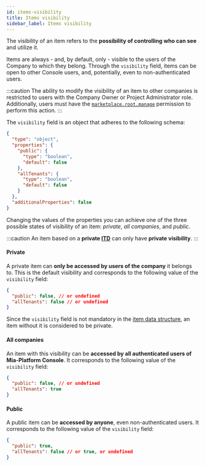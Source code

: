 ```yaml
---
id: items-visibility
title: Items visibility
sidebar_label: Items visibility
---
```


The visibility of an item refers to the **possibility of controlling who can see** and utilize it.

Items are always - and, by default, only - visible to the users of the Company to which they belong. Through the `visibility` field, items can be open to other Console users, and, potentially, even to non-authenticated users.

:::caution
The ability to modify the visibility of an item to other companies is restricted to users with the Company Owner or Project Administrator role. Additionally, users must have the [`marketplace.root.manage`](/development_suite/identity-and-access-management/console-levels-and-permission-management.md#console-root-level-permissions) permission to perform this action.
:::

The `visibility` field is an object that adheres to the following schema:

```json
{
  "type": "object",
  "properties": {
    "public": {
      "type": "boolean",
      "default": false
    },
    "allTenants": {
      "type": "boolean",
      "default": false
    }
  },
  "additionalProperties": false
}
```

Changing the values of the properties you can achieve one of the three possible states of visibility of an item: *private*, *all companies*, and *public*.

:::caution
An item based on a **private [ITD](/software-catalog/basic-concepts/10_items-types.md)** can only have **private visibility**.
:::

#### Private

A private item can **only be accessed by users of the company** it belongs to. This is the default visibility and corresponds to the following value of the `visibility` field:

```json
{
  "public": false, // or undefined
  "allTenants": false // or undefined
}
```

Since the `visibility` field is not mandatory in the [item data structure][items-data-structure], an item without it is considered to be private.

#### All companies

An item with this visibility can be **accessed by all authenticated users of Mia-Platform Console**. It corresponds to the following value of the `visibility` field:

```json
{
  "public": false, // or undefined
  "allTenants": true
}
```

#### Public

A public item can be **accessed by anyone**, even non-authenticated users. It corresponds to the following value of the `visibility` field:

```json
{
  "public": true,
  "allTenants": false // or true, or undefined
}
```

[items-data-structure]: ./05_items-data-structure.md
